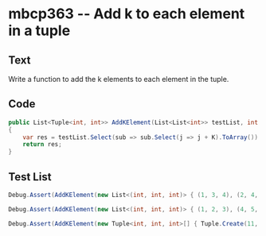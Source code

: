 # mbcp363 -- Add k to each element in a tuple

## Text

Write a function to add the k elements to each element in the tuple.

## Code

```csharp
public List<Tuple<int, int>> AddKElement(List<List<int>> testList, int K) 
{
    var res = testList.Select(sub => sub.Select(j => j + K).ToArray()).Select(arr => Tuple.Create(arr[0], arr[1])).ToList();
    return res;
}
```

## Test List

```csharp
Debug.Assert(AddKElement(new List<(int, int, int)> { (1, 3, 4), (2, 4, 6), (3, 8, 1) }, 4).SequenceEqual(new List<(int, int, int)> { (5, 7, 8), (6, 8, 10), (7, 12, 5) }));
```

```csharp
Debug.Assert(AddKElement(new List<(int, int, int)> { (1, 2, 3), (4, 5, 6), (7, 8, 9) }, 8).SequenceEqual(new List<(int, int, int)> { (9, 10, 11), (12, 13, 14), (15, 16, 17) }));
```

```csharp
Debug.Assert(AddKElement(new Tuple<int, int, int>[] { Tuple.Create(11, 12, 13), Tuple.Create(14, 15, 16), Tuple.Create(17, 18, 19) }, 9).SequenceEqual(new Tuple<int, int, int>[] { Tuple.Create(20, 21, 22), Tuple.Create(23, 24, 25), Tuple.Create(26, 27, 28) }));
```
